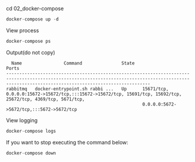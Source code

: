 
cd 02_docker-compose

```js
docker-compose up -d
```

View process
```js
docker-compose ps
```
Output(do not copy)
```console
  Name                Command               State                                                                        Ports
---------------------------------------------------------------------------------------------------------------------------------------------------------------------------------------------------
rabbitmq   docker-entrypoint.sh rabbi ...   Up      15671/tcp, 0.0.0.0:15672->15672/tcp,:::15672->15672/tcp, 15691/tcp, 15692/tcp, 25672/tcp, 4369/tcp, 5671/tcp,
                                                    0.0.0.0:5672->5672/tcp,:::5672->5672/tcp
```


View logging 
```js
docker-compose logs
```

If you want to stop executing the command below:
```js
docker-compose down
```



